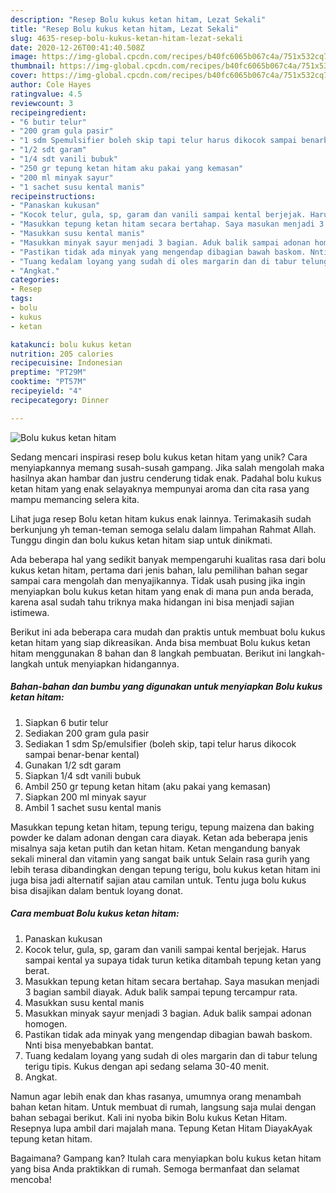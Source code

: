 ```yaml
---
description: "Resep Bolu kukus ketan hitam, Lezat Sekali"
title: "Resep Bolu kukus ketan hitam, Lezat Sekali"
slug: 4635-resep-bolu-kukus-ketan-hitam-lezat-sekali
date: 2020-12-26T00:41:40.508Z
image: https://img-global.cpcdn.com/recipes/b40fc6065b067c4a/751x532cq70/bolu-kukus-ketan-hitam-foto-resep-utama.jpg
thumbnail: https://img-global.cpcdn.com/recipes/b40fc6065b067c4a/751x532cq70/bolu-kukus-ketan-hitam-foto-resep-utama.jpg
cover: https://img-global.cpcdn.com/recipes/b40fc6065b067c4a/751x532cq70/bolu-kukus-ketan-hitam-foto-resep-utama.jpg
author: Cole Hayes
ratingvalue: 4.5
reviewcount: 3
recipeingredient:
- "6 butir telur"
- "200 gram gula pasir"
- "1 sdm Spemulsifier boleh skip tapi telur harus dikocok sampai benarbenar kental"
- "1/2 sdt garam"
- "1/4 sdt vanili bubuk"
- "250 gr tepung ketan hitam aku pakai yang kemasan"
- "200 ml minyak sayur"
- "1 sachet susu kental manis"
recipeinstructions:
- "Panaskan kukusan"
- "Kocok telur, gula, sp, garam dan vanili sampai kental berjejak. Harus sampai kental ya supaya tidak turun ketika ditambah tepung ketan yang berat."
- "Masukkan tepung ketan hitam secara bertahap. Saya masukan menjadi 3 bagian sambil diayak. Aduk balik sampai tepung tercampur rata."
- "Masukkan susu kental manis"
- "Masukkan minyak sayur menjadi 3 bagian. Aduk balik sampai adonan homogen."
- "Pastikan tidak ada minyak yang mengendap dibagian bawah baskom. Nnti bisa menyebabkan bantat."
- "Tuang kedalam loyang yang sudah di oles margarin dan di tabur telung terigu tipis. Kukus dengan api sedang selama 30-40 menit."
- "Angkat."
categories:
- Resep
tags:
- bolu
- kukus
- ketan

katakunci: bolu kukus ketan 
nutrition: 205 calories
recipecuisine: Indonesian
preptime: "PT29M"
cooktime: "PT57M"
recipeyield: "4"
recipecategory: Dinner

---
```



![Bolu kukus ketan hitam](https://img-global.cpcdn.com/recipes/b40fc6065b067c4a/751x532cq70/bolu-kukus-ketan-hitam-foto-resep-utama.jpg)

Sedang mencari inspirasi resep bolu kukus ketan hitam yang unik? Cara menyiapkannya memang susah-susah gampang. Jika salah mengolah maka hasilnya akan hambar dan justru cenderung tidak enak. Padahal bolu kukus ketan hitam yang enak selayaknya mempunyai aroma dan cita rasa yang mampu memancing selera kita.

Lihat juga resep Bolu ketan hitam kukus enak lainnya. Terimakasih sudah berkunjung yh teman-teman semoga selalu dalam limpahan Rahmat Allah. Tunggu dingin dan bolu kukus ketan hitam siap untuk dinikmati.

Ada beberapa hal yang sedikit banyak mempengaruhi kualitas rasa dari bolu kukus ketan hitam, pertama dari jenis bahan, lalu pemilihan bahan segar sampai cara mengolah dan menyajikannya. Tidak usah pusing jika ingin menyiapkan bolu kukus ketan hitam yang enak di mana pun anda berada, karena asal sudah tahu triknya maka hidangan ini bisa menjadi sajian istimewa.


Berikut ini ada beberapa cara mudah dan praktis untuk membuat bolu kukus ketan hitam yang siap dikreasikan. Anda bisa membuat Bolu kukus ketan hitam menggunakan 8 bahan dan 8 langkah pembuatan. Berikut ini langkah-langkah untuk menyiapkan hidangannya.

<!--inarticleads1-->

##### Bahan-bahan dan bumbu yang digunakan untuk menyiapkan Bolu kukus ketan hitam:

1. Siapkan 6 butir telur
1. Sediakan 200 gram gula pasir
1. Sediakan 1 sdm Sp/emulsifier (boleh skip, tapi telur harus dikocok sampai benar-benar kental)
1. Gunakan 1/2 sdt garam
1. Siapkan 1/4 sdt vanili bubuk
1. Ambil 250 gr tepung ketan hitam (aku pakai yang kemasan)
1. Siapkan 200 ml minyak sayur
1. Ambil 1 sachet susu kental manis


Masukkan tepung ketan hitam, tepung terigu, tepung maizena dan baking powder ke dalam adonan dengan cara diayak. Ketan ada beberapa jenis misalnya saja ketan putih dan ketan hitam. Ketan mengandung banyak sekali mineral dan vitamin yang sangat baik untuk Selain rasa gurih yang lebih terasa dibandingkan dengan tepung terigu, bolu kukus ketan hitam ini juga bisa jadi alternatif sajian atau camilan untuk. Tentu juga bolu kukus bisa disajikan dalam bentuk loyang donat. 

<!--inarticleads2-->

##### Cara membuat Bolu kukus ketan hitam:

1. Panaskan kukusan
1. Kocok telur, gula, sp, garam dan vanili sampai kental berjejak. Harus sampai kental ya supaya tidak turun ketika ditambah tepung ketan yang berat.
1. Masukkan tepung ketan hitam secara bertahap. Saya masukan menjadi 3 bagian sambil diayak. Aduk balik sampai tepung tercampur rata.
1. Masukkan susu kental manis
1. Masukkan minyak sayur menjadi 3 bagian. Aduk balik sampai adonan homogen.
1. Pastikan tidak ada minyak yang mengendap dibagian bawah baskom. Nnti bisa menyebabkan bantat.
1. Tuang kedalam loyang yang sudah di oles margarin dan di tabur telung terigu tipis. Kukus dengan api sedang selama 30-40 menit.
1. Angkat.


Namun agar lebih enak dan khas rasanya, umumnya orang menambah bahan ketan hitam. Untuk membuat di rumah, langsung saja mulai dengan bahan sebagai berikut. Kali ini nyoba bikin Bolu kukus Ketan Hitam. Resepnya lupa ambil dari majalah mana. Tepung Ketan Hitam DiayakAyak tepung ketan hitam. 

Bagaimana? Gampang kan? Itulah cara menyiapkan bolu kukus ketan hitam yang bisa Anda praktikkan di rumah. Semoga bermanfaat dan selamat mencoba!
